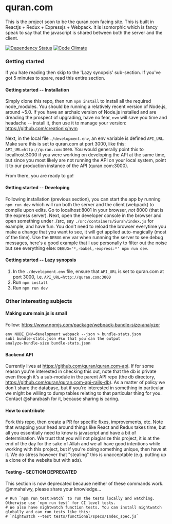 # quran.com
This is the project soon to be the quran.com facing site. This is built in
Reactjs + Redux + Expressjs + Webpack. It is isomorphic which is fancy speak
to say that the javascript is shared between both the server and the client.

[![Dependency Status](https://david-dm.org/quran/quran.com-frontend.svg)](https://david-dm.org/quran/quran.com-frontend)
[![Code Climate](https://codeclimate.com/github/quran/quran.com-frontend.png)](https://codeclimate.com/github/quran/quran.com-frontend)


### Getting started
If you hate reading then skip to the 'Lazy synopsis' sub-section. If you've got 5 minutes to spare, read this entire section.

#### Getting started -- Installation
Simply clone this repo, then run `npm install` to install all the required node_modules. You should be running a relatively recent version
of Node.js, around ~5.0. If you have an archaic version of Node.js installed and are dreading the prospect of upgrading, have no fear, `nvm`
will save you time and headache -- install it, then use it to manage your version: https://github.com/creationix/nvm

Next, in the local file `./development.env`, an env variable is defined `API_URL`. Make sure this is set to quran.com at port 3000, like this:
`API_URL=http://quran.com:3000`. You would generally point this to localhost:3000 if you were working on developing the API at the same time, but
since you most likely are not running the API on your local system, point it to our production instance of the API (quran.com:3000).

From there, you are ready to go!

#### Getting started -- Developing
Following installation (previous section), you can start the app by running `npm run dev` which will
run both the server and the client (webpack) to compile upon edits. Go to localhost:8001 in your browser, *not* 8000 (that is the express server).
Next, open the developer console in the browser and open something under ./src, say `./src/containers/Surah/index.js` for example, and have fun.
You don't need to reload the browser everytime you make a change that you want to see, it will get applied auto-magically (most of the time).
Use the `DEBUG` env var when runnning the server to see debug messages, here's a good example that I use personally to filter out the noise but see
everything else: `DEBUG='*,-babel,-express:*' npm run dev`.

#### Getting started -- Lazy synopsis

1. In the `./development.env` file, ensure that `API_URL` is set to quran.com at port 3000, i.e. `API_URL=http://quran.com:3000`
2. Run `npm install`
3. Run `npm run dev`


### Other interesting subjects

#### Making sure main.js is small
Follow: https://www.npmjs.com/package/webpack-bundle-size-analyzer
```
env NODE_ENV=development webpack --json > bundle-stats.json
subl bundle-stats.json #so that you can the output
analyze-bundle-size bundle-stats.json
```

#### Backend API
Currently lives at https://github.com/quran/quran.com-api. If for some reason you're interested in checking this out, note that
the db is private even though it's a sub-module in the parent API repo (the db directory, https://github.com/quran/quran.com-api-rails-db).
As a matter of policy we don't share the database, but if you're interested in something in particular we might be willing to dump tables
relating to that particular thing for you. Contact @sharabash for it, because sharing is caring.

#### How to contribute
Fork this repo, then create a PR for specific fixes, improvements, etc. Note that wrapping your
head around things like React and Redux takes time, but all you essentially need to know is javascript
and have a bit of determination. We trust that you will not plagiarize this project, it is at the end
of the day for the sake of Allah and we all have good intentions while working with this project,
but if you're doing something unique, then have at it. We do stress however that "stealing"
this is unacceptable (e.g. putting up a clone of the website but with ads).

#### Testing - SECTION DEPRECATED
This section is now deprecated because neither of these commands work. @mmahalwy, please share your knowledge...

```
# Run `npm run test:watch` to run the tests locally and watching. Otherwise use `npm run test` for CI level tests.
# We also have nightwatch function tests. You can install nightwatch globally and can run tests like this:
# `nightwatch --test tests/functional/specs/Index_spec.js`
```


